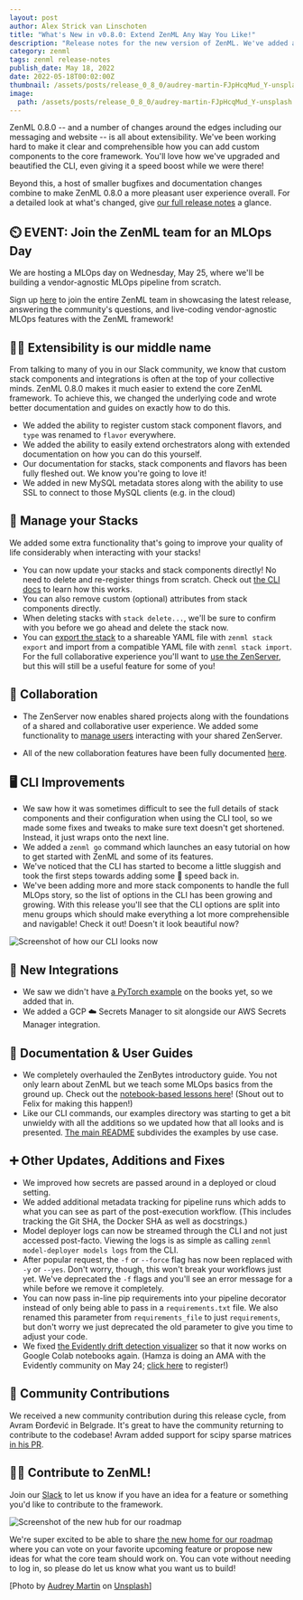 ```yaml
---
layout: post
author: Alex Strick van Linschoten
title: "What's New in v0.8.0: Extend ZenML Any Way You Like!"
description: "Release notes for the new version of ZenML. We've added a ton of extensibility improvements, documentation and guides that take away most of the hard work of figuring out how to add custom components. Our CLI also has been beautified and it should even run a bit faster too!"
category: zenml
tags: zenml release-notes
publish_date: May 18, 2022
date: 2022-05-18T00:02:00Z
thumbnail: /assets/posts/release_0_8_0/audrey-martin-FJpHcqMud_Y-unsplash.jpg
image:
  path: /assets/posts/release_0_8_0/audrey-martin-FJpHcqMud_Y-unsplash.jpg
---
```


ZenML 0.8.0 -- and a number of changes around the edges including our messaging
and website -- is all about extensibility. We've been working hard to make it
clear and comprehensible how you can add custom components to the core
framework. You'll love how we've upgraded and beautified the CLI, even giving it
a speed boost while we were there!

Beyond this, a host of smaller bugfixes and documentation changes combine to
make ZenML 0.8.0 a more pleasant user experience overall. For a detailed look at
what's changed, give [our full release
notes](https://github.com/zenml-io/zenml/releases/tag/0.8.0) a glance.

## ⏲️ EVENT: Join the ZenML team for an MLOps Day

We are hosting a MLOps day on Wednesday, May 25, where we'll be building a
vendor-agnostic MLOps pipeline from scratch.

Sign up
[here](https://www.eventbrite.com/e/zenml-mlops-day-join-us-in-building-a-vendor-agnostic-mlops-pipeline-tickets-336331515617)
to join the entire ZenML team in showcasing the latest release, answering the
community's questions, and live-coding vendor-agnostic MLOps features with the
ZenML framework!

## 🧘‍♀️ Extensibility is our middle name

From talking to many of you in our Slack community, we know that custom stack
components and integrations is often at the top of your collective minds. ZenML
0.8.0 makes it much easier to extend the core ZenML framework. To achieve this,
we changed the underlying code and wrote better documentation and guides on
exactly how to do this.

* We added the ability to register custom stack component flavors, and `type`
  was renamed to `flavor` everywhere.
* We added the ability to easily extend orchestrators along with extended
  documentation on how you can do this yourself.
* Our documentation for stacks, stack components and flavors has been fully
  fleshed out. We know you're going to love it!
* We added in new MySQL metadata stores along with the ability to use SSL to
  connect to those MySQL clients (e.g. in the cloud)

## 🥞 Manage your Stacks

We added some extra functionality that's going to improve your quality of life
considerably when interacting with your stacks!

- You can now update your stacks and stack components directly! No need to
  delete and re-register things from scratch. Check out [the CLI
  docs](https://apidocs.zenml.io/0.8.0/cli/) to learn how this works.
- You can also remove custom (optional) attributes from stack components
  directly.
- When deleting stacks with `stack delete...`, we'll be sure to confirm with you
  before we go ahead and delete the stack now.
- You can [export the stack](https://docs.zenml.io/collaborate/stack-export) to
  a shareable YAML file with `zenml stack export` and import from a compatible
  YAML file with `zenml stack import`. For the full collaborative experience
  you'll want to [use the
  ZenServer](https://docs.zenml.io/collaborate/zenml-server), but this will
  still be a useful feature for some of you!

## 👭 Collaboration

* The ZenServer now enables shared projects along with the foundations of a
  shared and collaborative user experience. We added some functionality to
  [manage
  users](https://docs.zenml.io/collaborate/zenml-server#zenserver-user-management)
  interacting with your shared ZenServer.
- All of the new collaboration features have been fully documented
  [here](https://docs.zenml.io/collaborate/collaborate).

## 🖥 CLI Improvements

- We saw how it was sometimes difficult to see the full details of stack
  components and their configuration when using the CLI tool, so we made some
  fixes and tweaks to make sure text doesn't get shortened. Instead, it just
  wraps onto the next line.
- We added a `zenml go` command which launches an easy tutorial on how to get
  started with ZenML and some of its features.
- We've noticed that the CLI has started to become a little sluggish and took
  the first steps towards adding some 🚄 speed back in.
- We've been adding more and more stack components to handle the full MLOps
  story, so the list of options in the CLI has been growing and growing. With
  this release you'll see that the CLI options are split into menu groups which
  should make everything a lot more comprehensible and navigable! Check it out!
  Doesn't it look beautiful now?

![Screenshot of how our CLI looks
now](../assets/posts/release_0_8_0/zenml-cli.png)

## 🚀 New Integrations

- We saw we didn't have [a PyTorch
  example](https://github.com/zenml-io/zenml/tree/main/examples/pytorch) on the
  books yet, so we added that in.
- We added a GCP ☁️ Secrets Manager to sit alongside our AWS Secrets Manager
  integration.

## 📖 Documentation & User Guides

- We completely overhauled the ZenBytes introductory guide. You not only learn
  about ZenML but we teach some MLOps basics from the ground up. Check out the
  [notebook-based lessons here](https://github.com/zenml-io/zenbytes)! (Shout
  out to Felix for making this happen!)
- Like our CLI commands, our examples directory was starting to get a bit
  unwieldy with all the additions so we updated how that all looks and is
  presented. [The main
  README](https://github.com/zenml-io/zenml/tree/main/examples) subdivides the
  examples by use case.

## ➕ Other Updates, Additions and Fixes

- We improved how secrets are passed around in a deployed or cloud setting.
- We added additional metadata tracking for pipeline runs which adds to what you
  can see as part of the post-execution workflow. (This includes tracking the
  Git SHA, the Docker SHA as well as docstrings.)
- Model deployer logs can now be streamed through the CLI and not just accessed
  post-facto. Viewing the logs is as simple as calling `zenml model-deployer models
  logs` from the CLI.
- After popular request, the `-f` or `--force` flag has now been replaced with
  `-y` or `--yes`. Don't worry, though, this won't break your workflows just
  yet. We've deprecated the `-f` flags and you'll see an error message for a
  while before we remove it completely.
- You can now pass in-line pip requirements into your pipeline decorator instead
  of only being able to pass in a `requirements.txt` file. We also renamed this
  parameter from `requirements_file` to just `requirements`, but don't worry we
  just deprecated the old parameter to give you time to adjust your code.
- We fixed [the Evidently drift detection
  visualizer](https://github.com/zenml-io/zenml/tree/main/examples/evidently_drift_detection)
  so that it now works on Google Colab notebooks again. (Hamza is doing an AMA
  with the Evidently community on May 24; [click
  here](https://www.eventbrite.co.uk/e/ama-whamza-tahir-co-founder-zenml-tickets-336732525047)
  to register!)

## 🙌 Community Contributions

We received a new community contribution during this release cycle, from Avram
Ðorđević in Belgrade. It's great to have the community returning to contribute
to the codebase! Avram added support for scipy sparse matrices [in his
PR](https://github.com/zenml-io/zenml/pull/534).

## 👩‍💻 Contribute to ZenML!

Join our [Slack](https://zenml.io/slack-invite/) to let us know if you have an
idea for a feature or something you'd like to contribute to the framework.

![Screenshot of the new hub for our
roadmap](../assets/posts/release_0_8_0/roadmap.png)

We're super excited to be able to share [the new home for our
roadmap](https://zenml.io/roadmap) where you can vote on your favorite upcoming
feature or propose new ideas for what the core team should work on. You can vote
without needing to log in, so please do let us know what you want us to build!

[Photo by <a href="https://unsplash.com/@avmartin">Audrey Martin</a> on <a
href="https://unsplash.com/photos/FJpHcqMud_Y">Unsplash</a>] 
